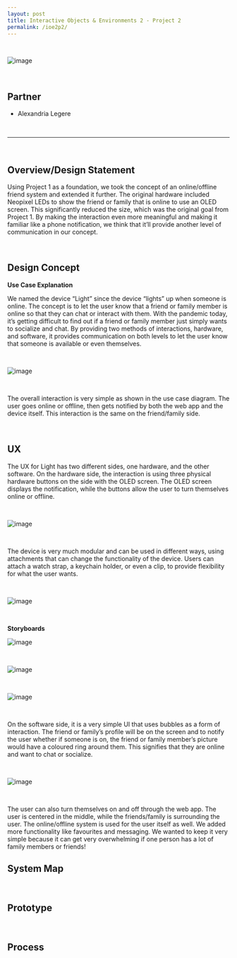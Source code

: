 ```yaml
---
layout: post
title: Interactive Objects & Environments 2 - Project 2
permalink: /ioe2p2/
---
```


<br>

![image](/images/light1.png)

<br>

## Partner

* Alexandria Legere

<br>

-----

<br>

## Overview/Design Statement

Using Project 1 as a foundation, we took the concept of an online/offline friend system and extended it further. The original hardware included Neopixel LEDs to show the friend or family that is online to use an OLED screen. This significantly reduced the size, which was the original goal from Project 1. By making the interaction even more meaningful and making it familiar like a phone notification, we think that it’ll provide another level of communication in our concept.

<br>

## Design Concept

<b>Use Case Explanation</b>

We named the device “Light” since the device “lights” up when someone is online. The concept is to let the user know that a friend or family member is online so that they can chat or interact with them. With the pandemic today, it’s getting difficult to find out if a friend or family member just simply wants to socialize and chat. By providing two methods of interactions, hardware, and software, it provides communication on both levels to let the user know that someone is available or even themselves.

<br>

![image](/images/usecasediagram.png)

<br>

The overall interaction is very simple as shown in the use case diagram. The user goes online or offline, then gets notified by both the web app and the device itself. This interaction is the same on the friend/family side.

<br>

## UX

The UX for Light has two different sides, one hardware, and the other software. On the hardware side, the interaction is using three physical hardware buttons on the side with the OLED screen. The OLED screen displays the notification, while the buttons allow the user to turn themselves online or offline.

<br>

![image](/images/diagram.png)

<br>

The device is very much modular and can be used in different ways, using attachments that can change the functionality of the device. Users can attach a watch strap, a keychain holder, or even a clip, to provide flexibility for what the user wants.

<br>

![image](/images/usecase_attachments.png)

<br>

<b>Storyboards</b>

![image](/images/s1.png)

<br>

![image](/images/s2.png)

<br>

![image](/images/s3.png)

<br>

On the software side, it is a very simple UI that uses bubbles as a form of interaction. The friend or family’s profile will be on the screen and to notify the user whether if someone is on, the friend or family member’s picture would have a coloured ring around them. This signifies that they are online and want to chat or socialize.

<br>

![image](/images/ioe2p26.png)

<br>

The user can also turn themselves on and off through the web app. The user is centered in the middle, while the friends/family is surrounding the user. The online/offline system is used for the user itself as well. We added more functionality like favourites and messaging. We wanted to keep it very simple because it can get very overwhelming if one person has a lot of family members or friends!

## System Map

<br>

## Prototype

<br>

## Process
